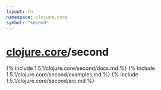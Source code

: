 ```yaml
---
layout: fn
namespace: clojure.core
symbol: "second"
---
```


# [clojure.core](../)/second

{% include 1.5.1/clojure.core/second/docs.md %}
{% include 1.5.1/clojure.core/second/examples.md %}
{% include 1.5.1/clojure.core/second/src.md %}

